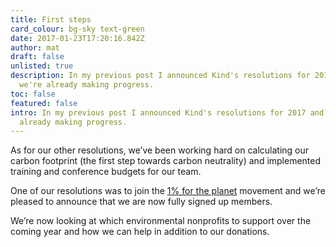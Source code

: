 ```yaml
---
title: First steps
card_colour: bg-sky text-green
date: 2017-01-23T17:20:16.842Z
author: mat
draft: false
unlisted: true
description: In my previous post ​I announced Kind's resolutions for 2017 and
  we're already making progress.
toc: false
featured: false
intro: In my previous post ​I announced Kind's resolutions for 2017 and we're
  already making progress.
---
```

As for our other resolutions, we’ve been working hard on calculating our carbon footprint (the first step towards carbon neutrality) and implemented training and conference budgets for our team.

One of our resolutions was to join the [1% for the planet](http://www.onepercentfortheplanet.org/) movement and we’re pleased to announce that we are now fully signed up members.

We’re now looking at which environmental nonprofits to support over the coming year and how we can help in addition to our donations.
